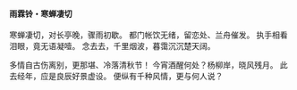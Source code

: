#### 雨霖铃・寒蝉凄切

寒蝉凄切，对长亭晚，骤雨初歇。
都门帐饮无绪，留恋处、兰舟催发。
执手相看泪眼，竟无语凝噎。
念去去，千里烟波，暮霭沉沉楚天阔。

多情自古伤离别，更那堪、冷落清秋节！
今宵酒醒何处？杨柳岸，晓风残月。
此去经年，应是良辰好景虚设。
便纵有千种风情，更与何人说？